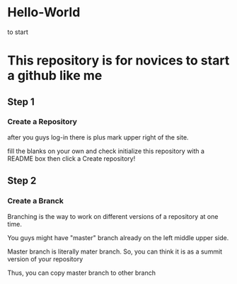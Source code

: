 # Hello-World
to start

# This repository is for novices to start a github like me

## Step 1 
### Create a Repository 

after you guys log-in there is plus mark upper right of the site.

fill the blanks on your own and check initialize this repository with a README box
then click a Create repository!

## Step 2
### Create a Branck

Branching is the way to work on different versions of a repository at one time.

You guys might have "master" branch already on the left middle upper side.

Master branch is literally mater branch. 
So, you can think it is as a summit version of your repository

Thus, you can copy master branch to other branch 
